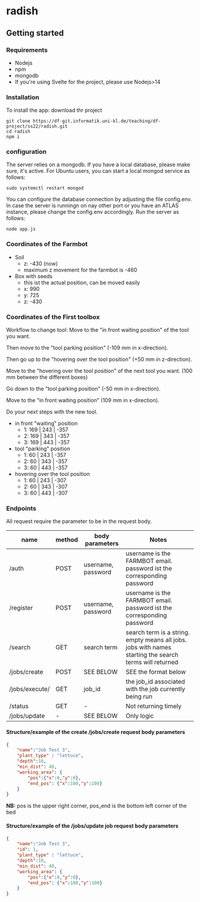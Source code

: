# radish



## Getting started
### Requirements
 - Nodejs
 - npm
 - mongodb
 - If you're using Svelte for the project, please use Nodejs>14
### Installation  
To install the app:
download thr project 
```
git clone https://df-git.informatik.uni-kl.de/teaching/df-project/ss22/radish.git
cd radish
npm i
```
### configuration
The server relies on a mongodb. If you have a local database, please make sure, it's active.
For Ubuntu users, you can start a local mongod service as follows:
```
sudo systemctl restart mongod
```
You can configure the database connection by adjusting the file config.env. In case the server is runningn on nay other port or you have an ATLAS instance, please change the config.env accordingly.
Run the server as follows:
```
node app.js
```

### Coordinates of the Farmbot

- Soil
   - z: -430 (now)
   - maximum z movement for the farmbot is -460
- Box with seeds
   - this ist the actual position, can be moved easily
   - x: 990
   - y: 725
   - z: -430

### Coordinates of the First toolbox

Workflow to change tool:
Move to the "in front waiting position" of the tool you want.

Then move to the "tool parking position" (-109 mm in x-direction).

Then go up to the "hovering over the tool position" (+50 mm in z-direction).

Move to the "hovering over the tool position" of the next tool you want. (100 mm between the different boxes)

Go down to the "tool parking position" (-50 mm in x-direction).

Move to the "in front waiting position" (109 mm in x-direction).

Do your next steps with the new tool.

- in front "waiting" position
  - 1: 169 | 243 | -357
  - 2: 169 | 343 | -357
  - 3: 169 | 443 | -357
- tool "parking" position
  - 1: 60 | 243 | -357
  - 2: 60 | 343 | -357
  - 3: 60 | 443 | -357
- hovering over the tool position
  - 1: 60 | 243 | -307
  - 2: 60 | 343 | -307
  - 3: 60 | 443 | -307

### Endpoints
All request require the parameter  to be in the request body.


| name           | method | body  parameters   | Notes                                                                                                  |
|----------------|--------|--------------------|--------------------------------------------------------------------------------------------------------|
| /auth          | POST   | username, password | username is the FARMBOT email. password ist the corresponding password                                 |
| /register      | POST   | username, password | username is the FARMBOT email. password ist the corresponding password                                 |
| /search        | GET    | search term        | search term is a string. empty means all jobs. jobs with names starting the search terms will returned |
| /jobs/create   | POST   | SEE BELOW          | SEE the format below                                                                                   |
| /jobs/execute/ | GET    | job_id             | the job_id associated with the job currently being run                                                 |
| /status        | GET    | -                  | Not returning timely                                                                                   |
| /jobs/update   | -      | SEE BELOW          | Only logic                                                                                             |

#### Structure/example of the create /jobs/create request body parameters
```json
{
    "name":"Job Test 3",
    "plant_type" : "lettuce",
    "depth":10,
    "min_dist": 40,
    "working_area": {
        "pos":{"x":0,"y":0},
        "end_pos": {"x":100,"y":100}
    }
}
```
**NB:** pos is the upper right corner,  pos_end is the bottom left corner of the bed
#### Structure/example of the /jobs/update job request body parameters
```json
{
    "name":"Job Test 3",
    "id": 1,
    "plant_type" : "lettuce",
    "depth":10,
    "min_dist": 40,
    "working_area": {
        "pos":{"x":0,"y":0},
        "end_pos": {"x":100,"y":100}
    }
}
```
